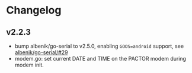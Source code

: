 # Changelog

## v2.2.3

* bump albenik/go-serial to v2.5.0, enabling `GOOS=android` support, see [albenik/go-serial/#29](https://github.com/albenik/go-serial/issues/29)
* modem.go: set current DATE and TIME on the PACTOR modem during modem init.

